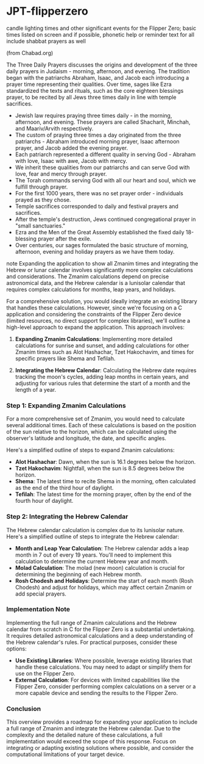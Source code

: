 # JPT-flipperzero
candle lighting times and other significant events for the Flipper Zero; basic times listed on screen and if possible, phonetic help or reminder text for all
include shabbat prayers as well 


(from Chabad.org)

The Three Daily Prayers discusses the origins and development of the three daily prayers in Judaism - morning, afternoon, and evening. The tradition began with the patriarchs Abraham, Isaac, and Jacob each introducing a prayer time representing their qualities. Over time, sages like Ezra standardized the texts and rituals, such as the core eighteen blessings prayer, to be recited by all Jews three times daily in line with temple sacrifices.

+ Jewish law requires praying three times daily - in the morning, afternoon, and evening. These prayers are called Shacharit, Minchah, and Maariv/Arvith respectively.
+ The custom of praying three times a day originated from the three patriarchs - Abraham introduced morning prayer, Isaac afternoon prayer, and Jacob added the evening prayer.
+ Each patriarch represented a different quality in serving God - Abraham with love, Isaac with awe, Jacob with mercy.
+ We inherit these qualities from our patriarchs and can serve God with love, fear and mercy through prayer.
+ The Torah commands serving God with all our heart and soul, which we fulfill through prayer.
+ For the first 1000 years, there was no set prayer order - individuals prayed as they chose.
+ Temple sacrifices corresponded to daily and festival prayers and sacrifices.
+ After the temple's destruction, Jews continued congregational prayer in "small sanctuaries."
+ Ezra and the Men of the Great Assembly established the fixed daily 18-blessing prayer after the exile.
+ Over centuries, our sages formulated the basic structure of morning, afternoon, evening and holiday prayers as we have them today.

note 
Expanding the application to show all Zmanim times and integrating the Hebrew or lunar calendar involves significantly more complex calculations and considerations. The Zmanim calculations depend on precise astronomical data, and the Hebrew calendar is a lunisolar calendar that requires complex calculations for months, leap years, and holidays.

For a comprehensive solution, you would ideally integrate an existing library that handles these calculations. However, since we're focusing on a C application and considering the constraints of the Flipper Zero device (limited resources, no direct support for complex libraries), we'll outline a high-level approach to expand the application. This approach involves:

1. **Expanding Zmanim Calculations**: Implementing more detailed calculations for sunrise and sunset, and adding calculations for other Zmanim times such as Alot Hashachar, Tzet Hakochavim, and times for specific prayers like Shema and Tefilah.

2. **Integrating the Hebrew Calendar**: Calculating the Hebrew date requires tracking the moon's cycles, adding leap months in certain years, and adjusting for various rules that determine the start of a month and the length of a year.

### Step 1: Expanding Zmanim Calculations

For a more comprehensive set of Zmanim, you would need to calculate several additional times. Each of these calculations is based on the position of the sun relative to the horizon, which can be calculated using the observer's latitude and longitude, the date, and specific angles.

Here's a simplified outline of steps to expand Zmanim calculations:

- **Alot Hashachar**: Dawn, when the sun is 16.1 degrees below the horizon.
- **Tzet Hakochavim**: Nightfall, when the sun is 8.5 degrees below the horizon.
- **Shema**: The latest time to recite Shema in the morning, often calculated as the end of the third hour of daylight.
- **Tefilah**: The latest time for the morning prayer, often by the end of the fourth hour of daylight.

### Step 2: Integrating the Hebrew Calendar

The Hebrew calendar calculation is complex due to its lunisolar nature. Here's a simplified outline of steps to integrate the Hebrew calendar:

- **Month and Leap Year Calculation**: The Hebrew calendar adds a leap month in 7 out of every 19 years. You'll need to implement this calculation to determine the current Hebrew year and month.
- **Molad Calculation**: The molad (new moon) calculation is crucial for determining the beginning of each Hebrew month.
- **Rosh Chodesh and Holidays**: Determine the start of each month (Rosh Chodesh) and adjust for holidays, which may affect certain Zmanim or add special prayers.

### Implementation Note

Implementing the full range of Zmanim calculations and the Hebrew calendar from scratch in C for the Flipper Zero is a substantial undertaking. It requires detailed astronomical calculations and a deep understanding of the Hebrew calendar's rules. For practical purposes, consider these options:

- **Use Existing Libraries**: Where possible, leverage existing libraries that handle these calculations. You may need to adapt or simplify them for use on the Flipper Zero.
- **External Calculation**: For devices with limited capabilities like the Flipper Zero, consider performing complex calculations on a server or a more capable device and sending the results to the Flipper Zero.

### Conclusion

This overview provides a roadmap for expanding your application to include a full range of Zmanim and integrate the Hebrew calendar. Due to the complexity and the detailed nature of these calculations, a full implementation would exceed the scope of this response. Focus on integrating or adapting existing solutions where possible, and consider the computational limitations of your target device.
